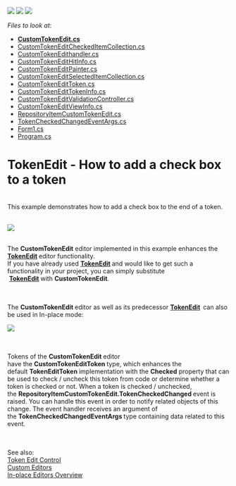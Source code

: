 <!-- default badges list -->
![](https://img.shields.io/endpoint?url=https://codecentral.devexpress.com/api/v1/VersionRange/128623480/15.1.8%2B)
[![](https://img.shields.io/badge/Open_in_DevExpress_Support_Center-FF7200?style=flat-square&logo=DevExpress&logoColor=white)](https://supportcenter.devexpress.com/ticket/details/T315168)
[![](https://img.shields.io/badge/📖_How_to_use_DevExpress_Examples-e9f6fc?style=flat-square)](https://docs.devexpress.com/GeneralInformation/403183)
<!-- default badges end -->
<!-- default file list -->
*Files to look at*:

* **[CustomTokenEdit.cs](./CS/TokenEdit_Glyph_InEndOfToken/CustomTokenEdit/CustomTokenEdit.cs)**
* [CustomTokenEditCheckedItemCollection.cs](./CS/TokenEdit_Glyph_InEndOfToken/CustomTokenEdit/CustomTokenEditCheckedItemCollection.cs)
* [CustomTokenEdithandler.cs](./CS/TokenEdit_Glyph_InEndOfToken/CustomTokenEdit/CustomTokenEdithandler.cs)
* [CustomTokenEditHitInfo.cs](./CS/TokenEdit_Glyph_InEndOfToken/CustomTokenEdit/CustomTokenEditHitInfo.cs)
* [CustomTokenEditPainter.cs](./CS/TokenEdit_Glyph_InEndOfToken/CustomTokenEdit/CustomTokenEditPainter.cs)
* [CustomTokenEditSelectedItemCollection.cs](./CS/TokenEdit_Glyph_InEndOfToken/CustomTokenEdit/CustomTokenEditSelectedItemCollection.cs)
* [CustomTokenEditToken.cs](./CS/TokenEdit_Glyph_InEndOfToken/CustomTokenEdit/CustomTokenEditToken.cs)
* [CustomTokenEditTokenInfo.cs](./CS/TokenEdit_Glyph_InEndOfToken/CustomTokenEdit/CustomTokenEditTokenInfo.cs)
* [CustomTokenEditValidationController.cs](./CS/TokenEdit_Glyph_InEndOfToken/CustomTokenEdit/CustomTokenEditValidationController.cs)
* [CustomTokenEditViewInfo.cs](./CS/TokenEdit_Glyph_InEndOfToken/CustomTokenEdit/CustomTokenEditViewInfo.cs)
* [RepositoryItemCustomTokenEdit.cs](./CS/TokenEdit_Glyph_InEndOfToken/CustomTokenEdit/RepositoryItemCustomTokenEdit.cs)
* [TokenCheckedChangedEventArgs.cs](./CS/TokenEdit_Glyph_InEndOfToken/CustomTokenEdit/TokenCheckedChangedEventArgs.cs)
* [Form1.cs](./CS/TokenEdit_Glyph_InEndOfToken/Form1.cs)
* [Program.cs](./CS/TokenEdit_Glyph_InEndOfToken/Program.cs)
<!-- default file list end -->
# TokenEdit - How to add a check box to a token


<p><br>This example demonstrates how to add a check box to the end of a token.</p>
<br><img src="https://raw.githubusercontent.com/DevExpress-Examples/tokenedit-how-to-add-a-check-box-to-a-token-t315168/15.1.8+/media/f444211d-abe7-11e5-80bf-00155d62480c.png"><br><br>
<p>The <strong>CustomTokenEdit</strong> editor implemented in this example enhances the <a href="https://documentation.devexpress.com/#WindowsForms/CustomDocument17088"><strong>TokenEdit</strong></a><strong> </strong>editor functionality.<br>If you have already used <a href="https://documentation.devexpress.com/#WindowsForms/CustomDocument17088"><strong>TokenEdit</strong></a><strong> </strong>and would like to get such a functionality in your project, you can simply substitute  <a href="https://documentation.devexpress.com/#WindowsForms/CustomDocument17088"><strong>TokenEdit</strong></a><strong> </strong>with <strong>CustomTokenEdit</strong>.<br><br><br></p>
<p>The <strong>CustomTokenEdit </strong>editor as well as its predecessor <a href="https://documentation.devexpress.com/#WindowsForms/CustomDocument17088"><strong>TokenEdit</strong></a><strong> </strong><strong> </strong>can also be used in In-place mode:</p>
<img src="https://raw.githubusercontent.com/DevExpress-Examples/tokenedit-how-to-add-a-check-box-to-a-token-t315168/15.1.8+/media/836600b8-abed-11e5-80bf-00155d62480c.png"><br><br><br>
<p>Tokens of the <strong>CustomTokenEdit </strong>editor have the <strong>CustomTokenEditToken </strong>type, which enhances the default <strong>TokenEditToken </strong>implementation with the <strong>Checked</strong> property that can be used to check / uncheck this token from code or determine whether a token is checked or not. When a token is checked / unchecked, the <strong>RepositoryItemCustomTokenEdit.TokenCheckedChanged </strong>event is raised. You can handle this event in order to notify related objects of this change. The event handler receives an argument of the <strong>TokenCheckedChangedEventArgs </strong>type containing data related to this event. </p>
<br><br>See also:<br><a href="https://documentation.devexpress.com/#WindowsForms/CustomDocument17088">Token Edit Control</a><br><a href="https://documentation.devexpress.com/#WindowsForms/CustomDocument4716">Custom Editors</a><br><a href="https://documentation.devexpress.com/#WindowsForms/CustomDocument745">In-place Editors Overview</a>

<br/>


